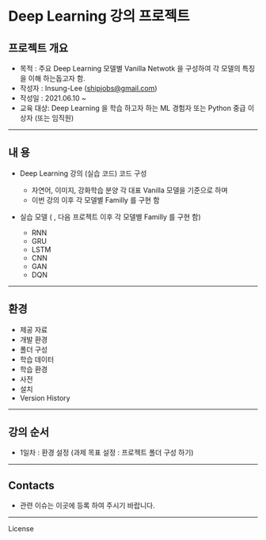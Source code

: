 # **Deep Learning 강의 프로젝트**

## 프로젝트 개요

* 목적 : 주요 Deep Learning 모델별 Vanilla Netwotk 을  구성하여 각 모델의 특징을 이해 하는돕고자 함.
* 작성자 : Insung-Lee (shipjobs@gmail.com)
* 작성일 : 2021.06.10 ~
* 교육 대상: Deep Learning 을 학습 하고자 하는 ML 경험자 또는 Python 중급 이상자  (또는 임직원)

---

## 내 용

* Deep Learning 강의 (실습 코드) 코드 구성

  * 자연어, 이미지, 강화학습 분양 각 대표 Vanilla 모델을 기준으로 하며
  * 이번 강의 이후 각 모델별 Familly 를 구현 함
* 실습 모델  ( , 다음 프로젝트 이후 각 모델별 Familly 를 구현 함)

  * RNN
  * GRU
  * LSTM
  * CNN
  * GAN
  * DQN

---

## 환경

* 제공 자료
* 개발 환경
* 폴더 구성
* 학습 데이터
* 학습 환경
* 사전
* 설치
* Version History

---

## 강의 순서

* 1일차 : 환경 설정 (과제 목표 설정 : 프로젝트 폴더 구성 하기)



---

## Contacts

* 관련 이슈는 이곳에 등록 하여 주시기 바랍니다.

---

License

